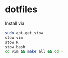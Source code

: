 # dotfiles

Install via

```bash
sudo apt-get stow
stow vim
stow R
stow bash
cd vim && make all && cd -
```

